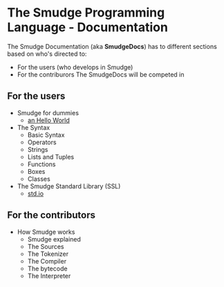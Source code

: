 # The Smudge Programming Language - Documentation
The Smudge Documentation (aka **SmudgeDocs**) has to different sections based on who's directed to:
 - For the users (who develops in Smudge)
 - For the contriburors
 The SmudgeDocs will be competed in 

## For the users
- Smudge for dummies
    - [an Hello World](Overview.md)
- The Syntax
    - Basic Syntax
    - Operators
    - Strings
    - Lists and Tuples
    - Functions
    - Boxes
    - Classes
- The Smudge Standard Library (SSL)
    - [std.io](stdio.md)

## For the contributors
- How Smudge works
    - Smudge explained
    - The Sources
    - The Tokenizer
    - The Compiler
    - The bytecode
    - The Interpreter
